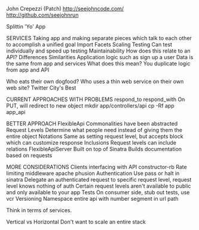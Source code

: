 John Crepezzi (Patch)
http://seejohncode.com/
http://github.com/seejohnrun

Splittin 'Yo' App

SERVICES
  Taking app and making separate pieces which talk to each other to accomplish a unified goal
  Import Facets
    Scaling
    Testing
      Can test individually and speed up testing
    Maintainability 
  How does this relate to an API?
    Differences
    Similarities
      Application logic such as sign up a user
      Data is the same from app and services
  What does this mean?
    You duplicate logic from app and API
    
Who eats their own dogfood? Who uses a thin web service on their own web site?
  Twitter
  City's Best
  
CURRENT APPROACHES WITH PROBLEMS
  respond_to
  respond_with
    On PUT, will redirect to new object
  mkdir app/controllers/api
  cp -Rf app app_api
  
BETTER APPROACH
  FlexibleApi
    Commonalities have been abstracted
    Request Levels
      Determine what people need instead of giving them the entire object
    Notations
      Same as setting request level, but accepts block which can customize response
    Inclusions
      Request levels can include relations
  FlexibleApiServer
    Built on top of Sinatra
    Builds documentation based on requests
    
MORE CONSIDERATIONS
  Clients interfacing with API
    constructor-rb
  Rate limiting
    middleware
    apache phusion
  Authentication
    Use pass or halt in sinatra
    Delegate an authenticated request to specific request level, request level knows nothing of auth
    Certain request levels aren't available to public and only available to your app
  Tests
    On consumer side, stub out tests, use vcr
  Versioning
    Namespace entire api with number segment in url path
    
Think in terms of services.

Vertical vs Horizontal
    Don't want to scale an entire stack
  
  
  